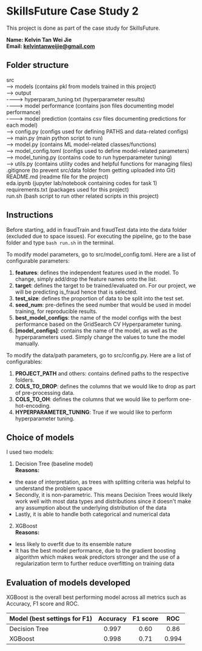 # SkillsFuture Case Study 2
This project is done as part of the case study for SkillsFuture.  

**Name: Kelvin Tan Wei Jie**  
**Email: kelvintanweijie@gmail.com**  

## Folder structure
src  
--> models (contains pkl from models trained in this project)  
--> output  
----> hyperparam_tuning.txt (hyperparameter results)  
----> model performance (contains json files documenting model performance)  
----> model prediction (contains csv files documenting predictions for each model)  
--> config.py (configs used for defining PATHS and data-related configs)  
--> main.py (main python script to run)  
--> model.py (contains ML model-related classes/functions)  
--> model_config.toml (configs used to define model-related parameters)  
--> model_tuning.py (contains code to run hyperparameter tuning)  
--> utils.py (contains utility codes and helpful functions for managing files)  
.gitignore (to prevent src/data folder from getting uploaded into Git)  
README.md (readme file for the project)  
eda.ipynb (jupyter lab/notebook containing codes for task 1)  
requirements.txt (packages used for this project)  
run.sh (bash script to run other related scripts in this project)  

## Instructions

Before starting, add in fraudTrain and fraudTest data into the data folder (excluded due to space issues). For executing the pipeline, go to the base folder and type `bash run.sh` in the terminal.

To modify model parameters, go to src/model_config.toml.
Here are a list of configurable parameters:  
1. **features**: defines the independent features used in the model. To change, simply add/drop the feature names onto the list.
2. **target**: defines the target to be trained/evaluated on. For our project, we will be predicting is_fraud hence that is selected.
3. **test_size**: defines the proportion of data to be split into the test set. 
4. **seed_num**: pre-defines the seed number that would be used in model training, for reproducible results.
5. **best_model_configs**: the name of the model configs with the best performance based on the GridSearch CV Hyperparameter tuning.
6. **[model_configs]**: contains the name of the model, as well as the hyperparameters used. Simply change the values to tune the model manually.

To modify the data/path parameters, go to src/config.py.
Here are a list of configurables:
1. **PROJECT_PATH** and others: contains defined paths to the respective folders.
2. **COLS_TO_DROP**: defines the columns that we would like to drop as part of pre-processing data.
4. **COLS_TO_OH**: defines the columns that we would like to perform one-hot-encoding.
5. **HYPERPARAMETER_TUNING**: True if we would like to perform hyperparameter tuning.


## Choice of models

I used two models:
1. Decision Tree (baseline model)  
**Reasons:**
-  the ease of interpretation, as trees with splitting criteria was helpful to understand the problem space
- Secondly, it is non-parametric. This means Decision Trees would likely work well with most data types and distributions since it doesn't make any assumption about the underlying distribution of the data
- Lastly, it is able to handle both categorical and numerical data

2. XGBoost  
**Reasons:**
- less likely to overfit due to its ensemble nature
- It has the best model performance, due to the gradient boosting algorithm which makes weak predictors stronger and the use of a regularization term to further reduce overfitting on training data

## Evaluation of models developed
XGBoost is the overall best performing model across all metrics such as Accuracy, F1 score and ROC.

| Model  (best settings for F1)          | Accuracy |F1 score | ROC |
| -------------                          |:-------------:|:-------------:|:-------------:|
| Decision Tree   | 0.997 | 0.60 | 0.86 |
| XGBoost  | 0.998 | 0.71 | 0.994 |